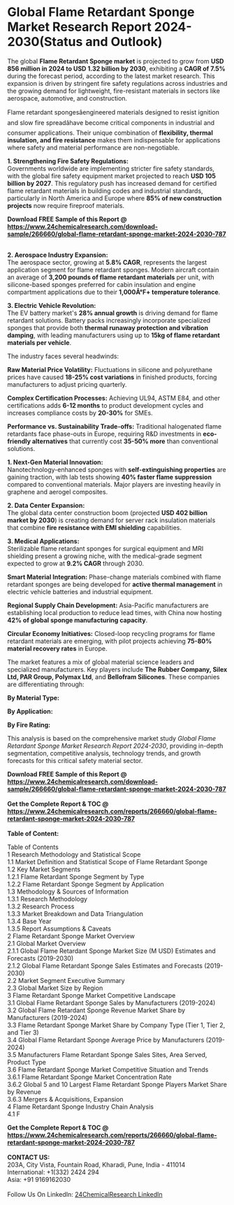 <h1>Global Flame Retardant Sponge Market Research Report 2024-2030(Status and Outlook)</h1><p>The global <strong>Flame Retardant Sponge market</strong> is projected to grow from <strong>USD 856 million in 2024 to USD 1.32 billion by 2030</strong>, exhibiting a <strong>CAGR of 7.5%</strong> during the forecast period, according to the latest market research. This expansion is driven by stringent fire safety regulations across industries and the growing demand for lightweight, fire-resistant materials in sectors like aerospace, automotive, and construction.</p><p>Flame retardant spongesâengineered materials designed to resist ignition and slow fire spreadâhave become critical components in industrial and consumer applications. Their unique combination of <strong>flexibility, thermal insulation, and fire resistance</strong> makes them indispensable for applications where safety and material performance are non-negotiable.</p><p><strong>1. Strengthening Fire Safety Regulations:</strong><br>
Governments worldwide are implementing stricter fire safety standards, with the global fire safety equipment market projected to reach <strong>USD 105 billion by 2027</strong>. This regulatory push has increased demand for certified flame retardant materials in building codes and industrial standards, particularly in North America and Europe where <strong>85% of new construction projects</strong> now require fireproof materials.</p><div><b>Download FREE Sample of this Report @ 
            <a href="https://www.24chemicalresearch.com/download-sample/266660/global-flame-retardant-sponge-market-2024-2030-787">
            https://www.24chemicalresearch.com/download-sample/266660/global-flame-retardant-sponge-market-2024-2030-787</a></b></div><br><p><strong>2. Aerospace Industry Expansion:</strong><br>
The aerospace sector, growing at <strong>5.8% CAGR</strong>, represents the largest application segment for flame retardant sponges. Modern aircraft contain an average of <strong>3,200 pounds of flame retardant materials</strong> per unit, with silicone-based sponges preferred for cabin insulation and engine compartment applications due to their <strong>1,000Â°F+ temperature tolerance</strong>.</p><p><strong>3. Electric Vehicle Revolution:</strong><br>
The EV battery market's <strong>28% annual growth</strong> is driving demand for flame retardant solutions. Battery packs increasingly incorporate specialized sponges that provide both <strong>thermal runaway protection and vibration damping</strong>, with leading manufacturers using up to <strong>15kg of flame retardant materials per vehicle</strong>.</p><p>The industry faces several headwinds:</p><p><strong>Raw Material Price Volatility:</strong> Fluctuations in silicone and polyurethane prices have caused <strong>18-25% cost variations</strong> in finished products, forcing manufacturers to adjust pricing quarterly.</p><p><strong>Complex Certification Processes:</strong> Achieving UL94, ASTM E84, and other certifications adds <strong>6-12 months</strong> to product development cycles and increases compliance costs by <strong>20-30%</strong> for SMEs.</p><p><strong>Performance vs. Sustainability Trade-offs:</strong> Traditional halogenated flame retardants face phase-outs in Europe, requiring R&amp;D investments in <strong>eco-friendly alternatives</strong> that currently cost <strong>35-50% more</strong> than conventional solutions.</p><p><strong>1. Next-Gen Material Innovation:</strong><br>
Nanotechnology-enhanced sponges with <strong>self-extinguishing properties</strong> are gaining traction, with lab tests showing <strong>40% faster flame suppression</strong> compared to conventional materials. Major players are investing heavily in graphene and aerogel composites.</p><p><strong>2. Data Center Expansion:</strong><br>
The global data center construction boom (projected <strong>USD 402 billion market by 2030</strong>) is creating demand for server rack insulation materials that combine <strong>fire resistance with EMI shielding</strong> capabilities.</p><p><strong>3. Medical Applications:</strong><br>
Sterilizable flame retardant sponges for surgical equipment and MRI shielding present a growing niche, with the medical-grade segment expected to grow at <strong>9.2% CAGR</strong> through 2030.</p><p><strong>Smart Material Integration:</strong> Phase-change materials combined with flame retardant sponges are being developed for <strong>active thermal management</strong> in electric vehicle batteries and industrial equipment.</p><p><strong>Regional Supply Chain Development:</strong> Asia-Pacific manufacturers are establishing local production to reduce lead times, with China now hosting <strong>42% of global sponge manufacturing capacity</strong>.</p><p><strong>Circular Economy Initiatives:</strong> Closed-loop recycling programs for flame retardant materials are emerging, with pilot projects achieving <strong>75-80% material recovery rates</strong> in Europe.</p><p>The market features a mix of global material science leaders and specialized manufacturers. Key players include <strong>The Rubber Company, Silex Ltd, PAR Group, Polymax Ltd</strong>, and <strong>Bellofram Silicones</strong>. These companies are differentiating through:</p><p><strong>By Material Type:</strong></p><p><strong>By Application:</strong></p><p><strong>By Fire Rating:</strong></p><p>This analysis is based on the comprehensive market study <em>Global Flame Retardant Sponge Market Research Report 2024-2030</em>, providing in-depth segmentation, competitive analysis, technology trends, and growth forecasts for this critical safety material sector.</p><div><b>Download FREE Sample of this Report @ 
            <a href="https://www.24chemicalresearch.com/download-sample/266660/global-flame-retardant-sponge-market-2024-2030-787">
            https://www.24chemicalresearch.com/download-sample/266660/global-flame-retardant-sponge-market-2024-2030-787</a></b></div><br><div><b>Get the Complete Report & TOC @ 
            <a href="https://www.24chemicalresearch.com/reports/266660/global-flame-retardant-sponge-market-2024-2030-787">
            https://www.24chemicalresearch.com/reports/266660/global-flame-retardant-sponge-market-2024-2030-787</a></b></div><br>
            <b>Table of Content:</b><p>Table of Contents<br />
1 Research Methodology and Statistical Scope<br />
1.1 Market Definition and Statistical Scope of Flame Retardant Sponge<br />
1.2 Key Market Segments<br />
1.2.1 Flame Retardant Sponge Segment by Type<br />
1.2.2 Flame Retardant Sponge Segment by Application<br />
1.3 Methodology & Sources of Information<br />
1.3.1 Research Methodology<br />
1.3.2 Research Process<br />
1.3.3 Market Breakdown and Data Triangulation<br />
1.3.4 Base Year<br />
1.3.5 Report Assumptions & Caveats<br />
2 Flame Retardant Sponge Market Overview<br />
2.1 Global Market Overview<br />
2.1.1 Global Flame Retardant Sponge Market Size (M USD) Estimates and Forecasts (2019-2030)<br />
2.1.2 Global Flame Retardant Sponge Sales Estimates and Forecasts (2019-2030)<br />
2.2 Market Segment Executive Summary<br />
2.3 Global Market Size by Region<br />
3 Flame Retardant Sponge Market Competitive Landscape<br />
3.1 Global Flame Retardant Sponge Sales by Manufacturers (2019-2024)<br />
3.2 Global Flame Retardant Sponge Revenue Market Share by Manufacturers (2019-2024)<br />
3.3 Flame Retardant Sponge Market Share by Company Type (Tier 1, Tier 2, and Tier 3)<br />
3.4 Global Flame Retardant Sponge Average Price by Manufacturers (2019-2024)<br />
3.5 Manufacturers Flame Retardant Sponge Sales Sites, Area Served, Product Type<br />
3.6 Flame Retardant Sponge Market Competitive Situation and Trends<br />
3.6.1 Flame Retardant Sponge Market Concentration Rate<br />
3.6.2 Global 5 and 10 Largest Flame Retardant Sponge Players Market Share by Revenue<br />
3.6.3 Mergers & Acquisitions, Expansion<br />
4 Flame Retardant Sponge Industry Chain Analysis<br />
4.1 F</p><div><b>Get the Complete Report & TOC @ 
            <a href="https://www.24chemicalresearch.com/reports/266660/global-flame-retardant-sponge-market-2024-2030-787">
            https://www.24chemicalresearch.com/reports/266660/global-flame-retardant-sponge-market-2024-2030-787</a></b></div><br><b>CONTACT US:</b><br>
            203A, City Vista, Fountain Road, Kharadi, Pune, India - 411014<br>
            International: +1(332) 2424 294<br>
            Asia: +91 9169162030 <br><br>
            Follow Us On LinkedIn: <a href="https://www.linkedin.com/company/24chemicalresearch/">24ChemicalResearch LinkedIn</a>